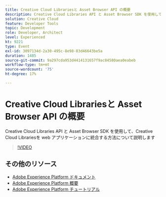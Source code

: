 ```yaml
---
title: Creative Cloud Librariesと Asset Browser API の概要
description: Creative Cloud Libraries API と Asset Browser SDK を使用して、Creative Cloud Librariesを web アプリケーションに統合する方法について説明します
solution: Creative Cloud
feature: Developer Tools
topic: Development
role: Developer, Architect
level: Experienced
kt: 9221
type: Event
exl-id: 3097134d-2a30-495c-8e98-83d46643be5a
duration: 1485
source-git-commit: 9a297cda953d4414131657f9ac84580aea0eabeb
workflow-type: tm+mt
source-wordcount: '75'
ht-degree: 17%

---
```


# Creative Cloud Librariesと Asset Browser API の概要

Creative Cloud Libraries API と Asset Browser SDK を使用して、Creative Cloud Librariesを web アプリケーションに統合する方法について説明します

>[!VIDEO](https://video.tv.adobe.com/v/337592/?quality=12&learn=on&hidetitle=true)

## その他のリソース

- [Adobe Experience Platform ドキュメント ](https://experienceleague.adobe.com/docs/experience-platform.html?lang=ja)
- [Adobe Experience Platform 概要](https://experienceleague.adobe.com/docs/experience-platform/landing/home.html?lang=ja)
- [Adobe Experience Platform チュートリアル](https://experienceleague.adobe.com/docs/platform-learn/tutorials/overview.html?lang=ja)
